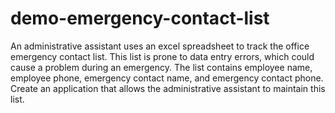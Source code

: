 # demo-emergency-contact-list
An administrative assistant uses an excel spreadsheet to track the office emergency contact list.  This list is prone to data entry errors, which could cause a problem during an emergency.  The list contains employee name, employee phone, emergency contact name, and emergency contact phone.  Create an application that allows the administrative assistant to maintain this list.
